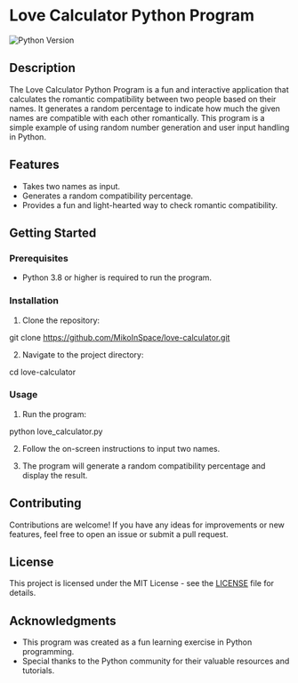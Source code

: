 # Love Calculator Python Program

![Python Version](https://img.shields.io/badge/python-3.8%2B-blue)

## Description

The Love Calculator Python Program is a fun and interactive application that calculates the romantic compatibility between two people based on their names. It generates a random percentage to indicate how much the given names are compatible with each other romantically. This program is a simple example of using random number generation and user input handling in Python.

## Features

- Takes two names as input.
- Generates a random compatibility percentage.
- Provides a fun and light-hearted way to check romantic compatibility.

## Getting Started

### Prerequisites

- Python 3.8 or higher is required to run the program.

### Installation

1. Clone the repository:

git clone https://github.com/MikoInSpace/love-calculator.git

2. Navigate to the project directory:

cd love-calculator

### Usage

1. Run the program:

python love_calculator.py

2. Follow the on-screen instructions to input two names.

3. The program will generate a random compatibility percentage and display the result.

## Contributing

Contributions are welcome! If you have any ideas for improvements or new features, feel free to open an issue or submit a pull request.

## License

This project is licensed under the MIT License - see the [LICENSE](LICENSE) file for details.

## Acknowledgments

- This program was created as a fun learning exercise in Python programming.
- Special thanks to the Python community for their valuable resources and tutorials.
